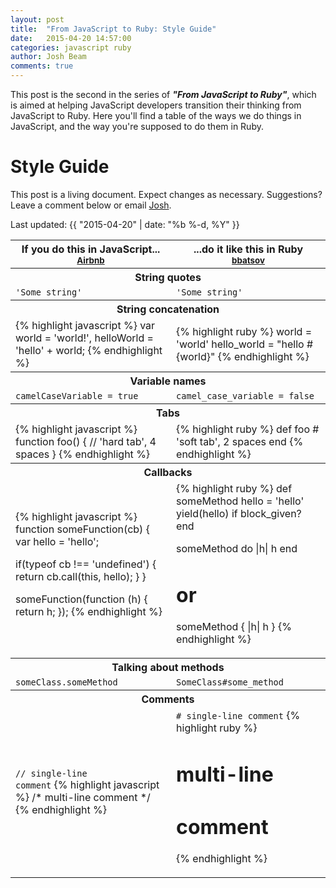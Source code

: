 ```yaml
---
layout: post
title:  "From JavaScript to Ruby: Style Guide"
date:   2015-04-20 14:57:00
categories: javascript ruby
author: Josh Beam
comments: true
---
```


<!--excerpt.start-->
This post is the second in the series of ***"From JavaScript to Ruby"***, which is aimed at helping JavaScript developers transition their thinking from JavaScript to Ruby. Here you'll find a table of the ways we do things in JavaScript, and the way you're supposed to do them in Ruby.
<!--excerpt.end-->

# Style Guide

This post is a living document. Expect changes as necessary. Suggestions? Leave a comment below or email <a href="mailto:frontendcollisionblog@gmail.com">Josh</a>.

Last updated: {{ "2015-04-20" | date: "%b %-d, %Y" }}

<table>
  <thead>
    <tr>
      <th>
        If you do this in JavaScript...
        <br>
        <small><a href="https://github.com/airbnb/javascript">Airbnb</a></small>
      </th>
      <th>
        ...do it like this in Ruby
        <br>
        <small><a href="https://github.com/bbatsov/ruby-style-guide">bbatsov</a></small>
      </th>
    </tr>
  </thead>
  <tbody>
    <tr>
      <th colspan="2">String quotes</th>
    </tr>
    <tr>
      <td><code>'Some string'</code></td>
      <td><code>'Some string'</code></td>
    </tr>
    <tr>
      <th colspan="2">String concatenation</th>
    </tr>
    <tr>
      <td>
{% highlight javascript %}
var world = 'world!',
    helloWorld = 'hello' + world;
{% endhighlight %}
      </td>
      <td>
{% highlight ruby %}
world = 'world'
hello_world = "hello #{world}"
{% endhighlight %}
      </td>
    </tr>
    <tr>
      <th colspan="2">Variable names</th>
    </tr>
    <tr>
      <td>
        <code>camelCaseVariable = true</code>
      </td>
      <td>
        <code>camel_case_variable = false</code>
      </td>
    </tr>
    <tr>
      <th colspan="2">Tabs</th>
    </tr>
    <tr>
      <td>
{% highlight javascript %}
function foo() {
    // 'hard tab', 4 spaces
}
{% endhighlight %}
      </td>
      <td>
{% highlight ruby %}
def foo
  # 'soft tab', 2 spaces
end
{% endhighlight %}
      </td>
    </tr>
    <tr>
      <th colspan="2">Callbacks</th>
    </tr>
    <tr>
      <td>
{% highlight javascript %}
function someFunction(cb) {
  var hello = 'hello';

  if(typeof cb !== 'undefined') {
    return cb.call(this, hello);
  }
}

someFunction(function (h) {
  return h;
});
{% endhighlight %}
      </td>
      <td>
{% highlight ruby %}
def someMethod
  hello = 'hello'
  yield(hello) if block_given?
end

someMethod do |h|
  h
end

# or

someMethod { |h| h }
{% endhighlight %}
      </td>
    </tr>
    <tr>
      <th colspan="2">Talking about methods</th>
    </tr>
    <tr>
      <td><code>someClass.someMethod</code></td>
      <td><code>SomeClass#some_method</code></td>
    </tr>
    <tr>
      <th colspan="2">Comments</th>
    </tr>
    <tr>
      <td>
        <code>// single-line comment</code>
{% highlight javascript %}
/*
  multi-line
  comment
*/
{% endhighlight %}
      </td>
      <td>
        <code># single-line comment</code>
{% highlight ruby %}
# multi-line
# comment
{% endhighlight %}
      </td>
    </tr>    
  </tbody>
</table>

